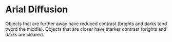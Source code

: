 # Arial Diffusion

Objects that are further away have reduced contrast (brights and darks tend tword the middle). Objects that are closer have starker contrast (brights and darks are clearer).
